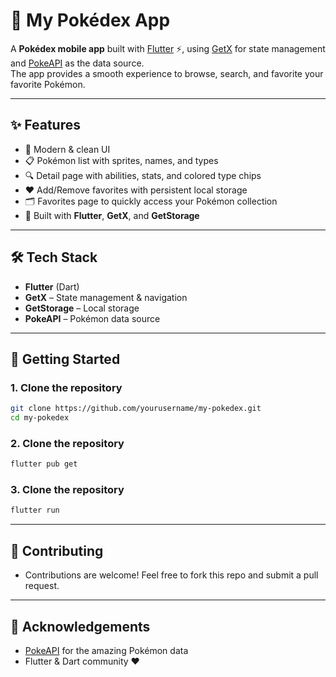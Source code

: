 # 📱 My Pokédex App

A **Pokédex mobile app** built with [Flutter](https://flutter.dev/) ⚡, using [GetX](https://pub.dev/packages/get) for state management and [PokeAPI](https://pokeapi.co/) as the data source.  
The app provides a smooth experience to browse, search, and favorite your favorite Pokémon.

---

## ✨ Features

- 🎨 Modern & clean UI  
- 📋 Pokémon list with sprites, names, and types  
- 🔍 Detail page with abilities, stats, and colored type chips  
- ❤️ Add/Remove favorites with persistent local storage  
- 🗂 Favorites page to quickly access your Pokémon collection  
- 🚀 Built with **Flutter**, **GetX**, and **GetStorage**

---

## 🛠️ Tech Stack

- **Flutter** (Dart)
- **GetX** – State management & navigation
- **GetStorage** – Local storage
- **PokeAPI** – Pokémon data source

---

## 🚀 Getting Started

### 1. Clone the repository
```bash
git clone https://github.com/yourusername/my-pokedex.git
cd my-pokedex
```

### 2. Clone the repository
```bash
flutter pub get
```

### 3. Clone the repository
```bash
flutter run
```

---

## 🤝 Contributing
- Contributions are welcome! Feel free to fork this repo and submit a pull request.

---

## 🙌 Acknowledgements
- [PokeAPI](https://pokeapi.co/) for the amazing Pokémon data
- Flutter & Dart community ❤️ 

